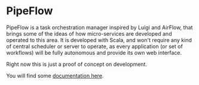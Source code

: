 # PipeFlow

PipeFlow is a task orchestration manager inspired by Luigi and AirFlow,
 that brings some of the ideas of how micro-services are developed and operated to this area.
 It is developed with Scala, and won't require any kind of central scheduler or server to operate,
 as every application (or set of workflows) will be fully autonomous and provide its own web interface.

Right now this is just a proof of concept on development.

You will find some [documentation here](docs/index.md).
